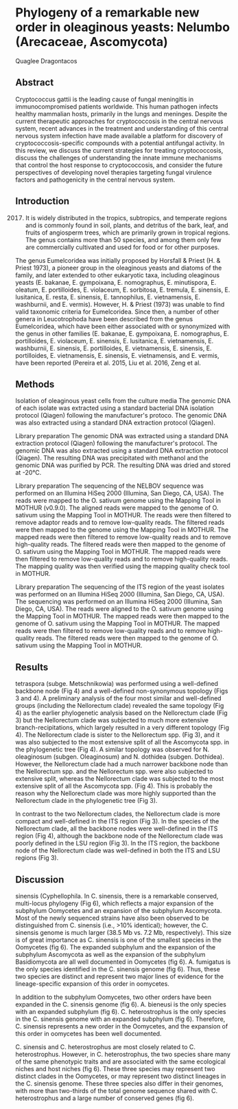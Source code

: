 # Phylogeny of a remarkable new order in oleaginous yeasts: Nelumbo (Arecaceae, Ascomycota)
Quaglee Dragontacos


## Abstract
Cryptococcus gattii is the leading cause of fungal meningitis in immunocompromised patients worldwide. This human pathogen infects healthy mammalian hosts, primarily in the lungs and meninges. Despite the current therapeutic approaches for cryptococcosis in the central nervous system, recent advances in the treatment and understanding of this central nervous system infection have made available a platform for discovery of cryptococcosis-specific compounds with a potential antifungal activity. In this review, we discuss the current strategies for treating cryptococcosis, discuss the challenges of understanding the innate immune mechanisms that control the host response to cryptococcosis, and consider the future perspectives of developing novel therapies targeting fungal virulence factors and pathogenicity in the central nervous system.


## Introduction
2017. It is widely distributed in the tropics, subtropics, and temperate regions and is commonly found in soil, plants, and detritus of the bark, leaf, and fruits of angiosperm trees, which are primarily grown in tropical regions. The genus contains more than 50 species, and among them only few are commercially cultivated and used for food or for other purposes.

The genus Eumelcoridea was initially proposed by Horsfall & Priest (H. & Priest 1973), a pioneer group in the oleaginous yeasts and diatoms of the family, and later extended to other eukaryotic taxa, including oleaginous yeasts (E. bakanae, E. gympoixana, E. nomographus, E. minutispora, E. oleatum, E. portilloides, E. violaceum, E. sorbitosa, E. tremula, E. sinensis, E. lusitanica, E. resta, E. sinensis, E. tannophilus, E. vietnamensis, E. washburnii, and E. vermis). However, H. & Priest (1973) was unable to find valid taxonomic criteria for Eumelcoridea. Since then, a number of other genera in Leucotrophoda have been described from the genus Eumelcoridea, which have been either associated with or synonymized with the genus in other families (E. bakanae, E. gympoixana, E. nomographus, E. portilloides, E. violaceum, E. sinensis, E. lusitanica, E. vietnamensis, E. washburnii, E. sinensis, E. portilloides, E. vietnamensis, E. sinensis, E. portilloides, E. vietnamensis, E. sinensis, E. vietnamensis, and E. vermis, have been reported (Pereira et al. 2015, Liu et al. 2016, Zeng et al.


## Methods

Isolation of oleaginous yeast cells from the culture media
The genomic DNA of each isolate was extracted using a standard bacterial DNA isolation protocol (Qiagen) following the manufacturer's protoco. The genomic DNA was also extracted using a standard DNA extraction protocol (Qiagen).

Library preparation
The genomic DNA was extracted using a standard DNA extraction protocol (Qiagen) following the manufacturer's protocol. The genomic DNA was also extracted using a standard DNA extraction protocol (Qiagen). The resulting DNA was precipitated with methanol and the genomic DNA was purified by PCR. The resulting DNA was dried and stored at -20°C.

Library preparation
The sequencing of the NELBOV sequence was performed on an Illumina HiSeq 2000 (Illumina, San Diego, CA, USA). The reads were mapped to the O. sativum genome using the Mapping Tool in MOTHUR (v0.9.0). The aligned reads were mapped to the genome of O. sativum using the Mapping Tool in MOTHUR. The reads were then filtered to remove adaptor reads and to remove low-quality reads. The filtered reads were then mapped to the genome using the Mapping Tool in MOTHUR. The mapped reads were then filtered to remove low-quality reads and to remove high-quality reads. The filtered reads were then mapped to the genome of O. sativum using the Mapping Tool in MOTHUR. The mapped reads were then filtered to remove low-quality reads and to remove high-quality reads. The mapping quality was then verified using the mapping quality check tool in MOTHUR.

Library preparation
The sequencing of the ITS region of the yeast isolates was performed on an Illumina HiSeq 2000 (Illumina, San Diego, CA, USA). The sequencing was performed on an Illumina HiSeq 2000 (Illumina, San Diego, CA, USA). The reads were aligned to the O. sativum genome using the Mapping Tool in MOTHUR. The mapped reads were then mapped to the genome of O. sativum using the Mapping Tool in MOTHUR. The mapped reads were then filtered to remove low-quality reads and to remove high-quality reads. The filtered reads were then mapped to the genome of O. sativum using the Mapping Tool in MOTHUR.


## Results
tetraspora (subge. Metschnikowia) was performed using a well-defined backbone node (Fig 4) and a well-defined non-synonymous topology (Figs 3 and 4). A preliminary analysis of the four most similar and well-defined groups (including the Nellorectum clade) revealed the same topology (Fig 4) as the earlier phylogenetic analysis based on the Nellorectum clade (Fig 3) but the Nellorectum clade was subjected to much more extensive branch-recipitations, which largely resulted in a very different topology (Fig 4). The Nellorectum clade is sister to the Nellorectum spp. (Fig 3), and it was also subjected to the most extensive split of all the Ascomycota spp. in the phylogenetic tree (Fig 4). A similar topology was observed for N. oleaginosum (subgen. Oleaginosum) and N. dothidea (subgen. Dothidea). However, the Nellorectum clade had a much narrower backbone node than the Nellorectum spp. and the Nellorectum spp. were also subjected to extensive split, whereas the Nellorectum clade was subjected to the most extensive split of all the Ascomycota spp. (Fig 4). This is probably the reason why the Nellorectum clade was more highly supported than the Nellorectum clade in the phylogenetic tree (Fig 3).

In contrast to the two Nellorectum clades, the Nellorectum clade is more compact and well-defined in the ITS region (Fig 3). In the species of the Nellorectum clade, all the backbone nodes were well-defined in the ITS region (Fig 4), although the backbone node of the Nellorectum clade was poorly defined in the LSU region (Fig 3). In the ITS region, the backbone node of the Nellorectum clade was well-defined in both the ITS and LSU regions (Fig 3).


## Discussion
sinensis (Cyphellophila. In C. sinensis, there is a remarkable conserved, multi-locus phylogeny (Fig 6), which reflects a major expansion of the subphylum Oomycetes and an expansion of the subphylum Ascomycota. Most of the newly sequenced strains have also been observed to be distinguished from C. sinensis (i.e., >10% identical); however, the C. sinensis genome is much larger (38.5 Mb vs. 7.2 Mb, respectively). This size is of great importance as C. sinensis is one of the smallest species in the Oomycetes (fig 6). The expanded subphylum and the expansion of the subphylum Ascomycota as well as the expansion of the subphylum Basidiomycota are all well documented in Oomycetes (fig 6). A. fumigatus is the only species identified in the C. sinensis genome (fig 6). Thus, these two species are distinct and represent two major lines of evidence for the lineage-specific expansion of this order in oomycetes.

In addition to the subphylum Oomycetes, two other orders have been expanded in the C. sinensis genome (fig 6). A. bieneusi is the only species with an expanded subphylum (fig 6). C. heterostrophus is the only species in the C. sinensis genome with an expanded subphylum (fig 6). Therefore, C. sinensis represents a new order in the Oomycetes, and the expansion of this order in oomycetes has been well documented.

C. sinensis and C. heterostrophus are most closely related to C. heterostrophus. However, in C. heterostrophus, the two species share many of the same phenotypic traits and are associated with the same ecological niches and host niches (fig 6). These three species may represent two distinct clades in the Oomycetes, or may represent two distinct lineages in the C. sinensis genome. These three species also differ in their genomes, with more than two-thirds of the total genome sequence shared with C. heterostrophus and a large number of conserved genes (fig 6).
